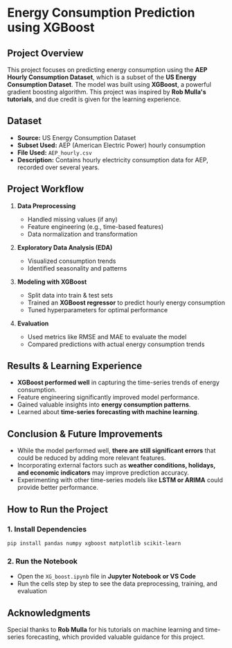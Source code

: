 # Energy Consumption Prediction using XGBoost

## Project Overview
This project focuses on predicting energy consumption using the **AEP Hourly Consumption Dataset**, which is a subset of the **US Energy Consumption Dataset**. The model was built using **XGBoost**, a powerful gradient boosting algorithm. This project was inspired by **Rob Mulla's tutorials**, and due credit is given for the learning experience.

## Dataset
- **Source:** US Energy Consumption Dataset
- **Subset Used:** AEP (American Electric Power) hourly consumption
- **File Used:** `AEP_hourly.csv`
- **Description:** Contains hourly electricity consumption data for AEP, recorded over several years.

## Project Workflow
1. **Data Preprocessing**
   - Handled missing values (if any)
   - Feature engineering (e.g., time-based features)
   - Data normalization and transformation

2. **Exploratory Data Analysis (EDA)**
   - Visualized consumption trends
   - Identified seasonality and patterns

3. **Modeling with XGBoost**
   - Split data into train & test sets
   - Trained an **XGBoost regressor** to predict hourly energy consumption
   - Tuned hyperparameters for optimal performance

4. **Evaluation**
   - Used metrics like RMSE and MAE to evaluate the model
   - Compared predictions with actual energy consumption trends

## Results & Learning Experience
- **XGBoost performed well** in capturing the time-series trends of energy consumption.
- Feature engineering significantly improved model performance.
- Gained valuable insights into **energy consumption patterns**.
- Learned about **time-series forecasting with machine learning**.

## Conclusion & Future Improvements
- While the model performed well, **there are still significant errors** that could be reduced by adding more relevant features.
- Incorporating external factors such as **weather conditions, holidays, and economic indicators** may improve prediction accuracy.
- Experimenting with other time-series models like **LSTM or ARIMA** could provide better performance.

## How to Run the Project
### 1. Install Dependencies
```bash
pip install pandas numpy xgboost matplotlib scikit-learn
```

### 2. Run the Notebook
- Open the `XG_boost.ipynb` file in **Jupyter Notebook or VS Code**
- Run the cells step by step to see the data preprocessing, training, and evaluation

## Acknowledgments
Special thanks to **Rob Mulla** for his tutorials on machine learning and time-series forecasting, which provided valuable guidance for this project.


